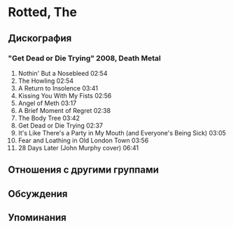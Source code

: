 # Rotted, The



## Дискография

### "Get Dead or Die Trying" 2008, Death Metal

1. Nothin' But a Nosebleed  02:54
2. The Howling  02:54   
3. A Return to Insolence  03:41   
4. Kissing You With My Fists  02:56 
5. Angel of Meth  03:17   
6. A Brief Moment of Regret  02:38  
7. The Body Tree  03:42   
8. Get Dead or Die Trying  02:37   
9. It's Like There's a Party in My Mouth (and Everyone's Being Sick)  03:05 
10. Fear and Loathing in Old London Town  03:56  
11. 28 Days Later (John Murphy cover)  06:41 


## Отношения с другими группами


## Обсуждения


## Упоминания

